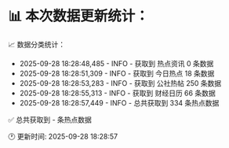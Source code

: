 📊 本次数据更新统计：
==========================

📈 数据分类统计：
- 2025-09-28 18:28:48,485 - INFO - 获取到 热点资讯 0 条数据
- 2025-09-28 18:28:51,309 - INFO - 获取到 今日热点 18 条数据
- 2025-09-28 18:28:53,283 - INFO - 获取到 公社热帖 250 条数据
- 2025-09-28 18:28:55,313 - INFO - 获取到 财经日历 66 条数据
- 2025-09-28 18:28:57,449 - INFO - 总共获取到 334 条热点数据

✅ 总共获取到 - 条热点数据

🕐 更新时间: 2025-09-28 18:28:57

